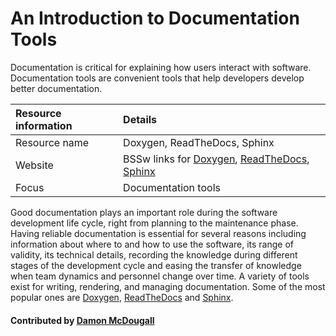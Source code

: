 # An Introduction to Documentation Tools

Documentation is critical for explaining how users interact with software. Documentation tools are convenient tools that help developers develop better documentation.

Resource information | Details 
:--- | :--- 
Resource name |  Doxygen, ReadTheDocs, Sphinx
Website  |  BSSw links for [Doxygen](DocumentationTools.Doxygen.md), [ReadTheDocs](DocumentationTools.ReadTheDocs.md), [Sphinx](DocumentationTools.Sphinx.md)
Focus | Documentation tools

Good documentation plays an important role during the software development life cycle, right from planning to the maintenance phase. Having reliable documentation is essential for several reasons including information about where to and how to use the software, its range of validity, its technical details, recording the knowledge during different stages of the development cycle and easing the transfer of knowledge when team dynamics and personnel change over time.  A variety of tools exist for writing, rendering, and managing documentation. Some of the most popular ones are [Doxygen](DocumentationTools.Doxygen.md), [ReadTheDocs](DocumentationTools.ReadTheDocs.md) and [Sphinx](DocumentationTools.Sphinx.md).

#### Contributed by [Damon McDougall](https://github.com/dmcdougall)

<!---
Publish: yes
Categories: development
Topics: documentation
Tags: tools
Level: 2
Prerequisites: default
Aggregate: none
--->
